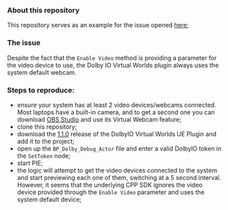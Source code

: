 ### About this repository
This repository serves as an example for the issue opened [here](https://github.com/DolbyIO/comms-sdk-unreal/issues/266);

### The issue
Despite the fact that the `Enable Video` method is providing a parameter for the video device to use, the Dolby IO Virtual Worlds plugin always uses the system default webcam.

### Steps to reproduce:
- ensure your system has at least 2 video devices/webcams connected. Most laptops have a built-in camera, and to get a second one you can download [OBS Studio](https://obsproject.com/download) and use its Virtual Webcam feature;
- clone this repository;
- download the [1.1.0](https://github.com/DolbyIO/comms-sdk-unreal/releases/tag/1.1.0) release of the DolbyIO Virtual Worlds UE Plugin and add it to the project;
- open up the `BP_Dolby_Debug_Actor` file and enter a valid DolbyIO token in the `SetToken` node;
- start PIE;
- the logic will attempt to get the video devices connected to the system and start previewing each one of them, switching at a 5 second interval. However, it seems that the underlying CPP SDK ignores the video device provided through the `Enable Video` parameter and uses the system default device;